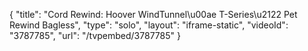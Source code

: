 {
    "title": "Cord Rewind: Hoover WindTunnel\u00ae T-Series\u2122 Pet Rewind Bagless",
    "type": "solo",
    "layout": "iframe-static",
    "videoId": "3787785",
    "url": "\/tvpembed\/3787785"
}